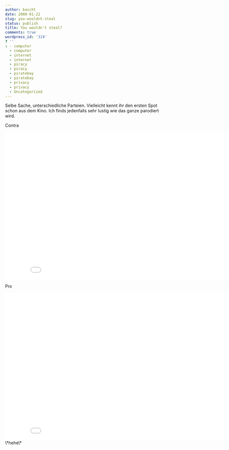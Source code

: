 ```yaml
---
author: bascht
date: 2008-01-22
slug: you-wouldnt-steal
status: publish
title: You wouldn't steal?
comments: true
wordpress_id: '319'
? ''
: - computer
  - computer
  - internet
  - internet
  - piracy
  - piracy
  - piratebay
  - piratebay
  - privacy
  - privacy
  - Uncategorized
---
```


Selbe Sache, unterschiedliche Parteien. Vielleicht kennt ihr den
ersten Spot schon aus dem Kino. Ich finds jedenfalls sehr lustig
wie das ganze parodiert wird.

Contra
<iframe width="853" height="480" src="//www.youtube.com/embed/HmZm8vNHBSU" frameborder="0" allowfullscreen></iframe>


Pro
<iframe width="853" height="480" src="//www.youtube.com/embed/ALZZx1xmAzg" frameborder="0" allowfullscreen></iframe>
\*hehe\*
